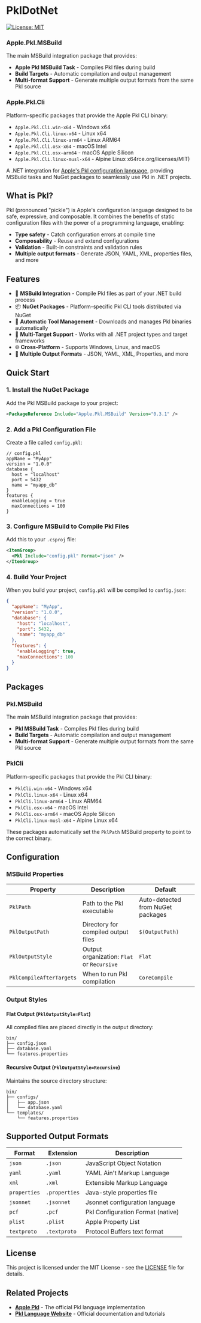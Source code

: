 # PklDotNet

[![License: MIT](https://img.shields.io/badge/License-MIT-yellow.svg)](https://opensource.org/licenses/MIT)

### Apple.Pkl.MSBuild

The main MSBuild integration package that provides:
- **Apple Pkl MSBuild Task** - Compiles Pkl files during build
- **Build Targets** - Automatic compilation and output management
- **Multi-format Support** - Generate multiple output formats from the same Pkl source

### Apple.Pkl.Cli

Platform-specific packages that provide the Apple Pkl CLI binary:
- `Apple.Pkl.Cli.win-x64` - Windows x64
- `Apple.Pkl.Cli.linux-x64` - Linux x64  
- `Apple.Pkl.Cli.linux-arm64` - Linux ARM64
- `Apple.Pkl.Cli.osx-x64` - macOS Intel
- `Apple.Pkl.Cli.osx-arm64` - macOS Apple Silicon
- `Apple.Pkl.Cli.linux-musl-x64` - Alpine Linux x64rce.org/licenses/MIT)

A .NET integration for [Apple's Pkl configuration language](https://pkl-lang.org/), providing MSBuild tasks and NuGet packages to seamlessly use Pkl in .NET projects.

## What is Pkl?

Pkl (pronounced "pickle") is Apple's configuration language designed to be safe, expressive, and composable. It combines the benefits of static configuration files with the power of a programming language, enabling:

- **Type safety** - Catch configuration errors at compile time
- **Composability** - Reuse and extend configurations
- **Validation** - Built-in constraints and validation rules
- **Multiple output formats** - Generate JSON, YAML, XML, properties files, and more

## Features

- 🚀 **MSBuild Integration** - Compile Pkl files as part of your .NET build process
- 📦 **NuGet Packages** - Platform-specific Pkl CLI tools distributed via NuGet
- 🔧 **Automatic Tool Management** - Downloads and manages Pkl binaries automatically
- 🎯 **Multi-Target Support** - Works with all .NET project types and target frameworks
- 🌐 **Cross-Platform** - Supports Windows, Linux, and macOS
- 📄 **Multiple Output Formats** - JSON, YAML, XML, Properties, and more

## Quick Start

### 1. Install the NuGet Package

Add the Pkl MSBuild package to your project:

```xml
<PackageReference Include="Apple.Pkl.MSBuild" Version="0.3.1" />
```

### 2. Add a Pkl Configuration File

Create a file called `config.pkl`:

```pkl
// config.pkl
appName = "MyApp"
version = "1.0.0"
database {
  host = "localhost"
  port = 5432
  name = "myapp_db"
}
features {
  enableLogging = true
  maxConnections = 100
}
```

### 3. Configure MSBuild to Compile Pkl Files

Add this to your `.csproj` file:

```xml
<ItemGroup>
  <Pkl Include="config.pkl" Format="json" />
</ItemGroup>
```

### 4. Build Your Project

When you build your project, `config.pkl` will be compiled to `config.json`:

```json
{
  "appName": "MyApp",
  "version": "1.0.0",
  "database": {
    "host": "localhost",
    "port": 5432,
    "name": "myapp_db"
  },
  "features": {
    "enableLogging": true,
    "maxConnections": 100
  }
}
```

## Packages

### Pkl.MSBuild

The main MSBuild integration package that provides:
- **Pkl MSBuild Task** - Compiles Pkl files during build
- **Build Targets** - Automatic compilation and output management
- **Multi-format Support** - Generate multiple output formats from the same Pkl source

### PklCli

Platform-specific packages that provide the Pkl CLI binary:
- `PklCli.win-x64` - Windows x64
- `PklCli.linux-x64` - Linux x64  
- `PklCli.linux-arm64` - Linux ARM64
- `PklCli.osx-x64` - macOS Intel
- `PklCli.osx-arm64` - macOS Apple Silicon
- `PklCli.linux-musl-x64` - Alpine Linux x64

These packages automatically set the `PklPath` MSBuild property to point to the correct binary.

## Configuration

### MSBuild Properties

| Property | Description | Default |
|----------|-------------|---------|
| `PklPath` | Path to the Pkl executable | Auto-detected from NuGet packages |
| `PklOutputPath` | Directory for compiled output files | `$(OutputPath)` |
| `PklOutputStyle` | Output organization: `Flat` or `Recursive` | `Flat` |
| `PklCompileAfterTargets` | When to run Pkl compilation | `CoreCompile` |

### Output Styles

#### Flat Output (`PklOutputStyle=Flat`)
All compiled files are placed directly in the output directory:
```
bin/
├── config.json
├── database.yaml
└── features.properties
```

#### Recursive Output (`PklOutputStyle=Recursive`)  
Maintains the source directory structure:
```
bin/
├── configs/
│   ├── app.json
│   └── database.yaml
└── templates/
    └── features.properties
```

## Supported Output Formats

| Format | Extension | Description |
|--------|-----------|-------------|
| `json` | `.json` | JavaScript Object Notation |
| `yaml` | `.yaml` | YAML Ain't Markup Language |
| `xml` | `.xml` | Extensible Markup Language |
| `properties` | `.properties` | Java-style properties file |
| `jsonnet` | `.jsonnet` | Jsonnet configuration language |
| `pcf` | `.pcf` | Pkl Configuration Format (native) |
| `plist` | `.plist` | Apple Property List |
| `textproto` | `.textproto` | Protocol Buffers text format |

## License

This project is licensed under the MIT License - see the [LICENSE](LICENSE) file for details.

## Related Projects

- **[Apple Pkl](https://github.com/apple/pkl)** - The official Pkl language implementation
- **[Pkl Language Website](https://pkl-lang.org/)** - Official documentation and tutorials



